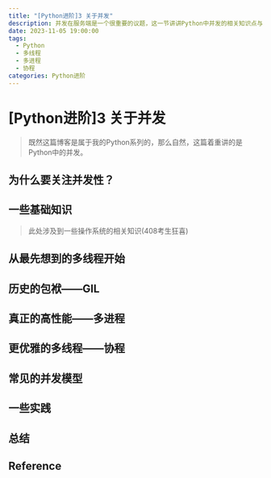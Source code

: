 ```yaml
---
title: "[Python进阶]3 关于并发"
description: 并发在服务端是一个很重要的议题，这一节讲讲Python中并发的相关知识点与实现。
date: 2023-11-05 19:00:00
tags:
  - Python
  - 多线程
  - 多进程
  - 协程
categories: Python进阶
---
```


# [Python进阶]3 关于并发

> 既然这篇博客是属于我的Python系列的，那么自然，这篇着重讲的是Python中的并发。

## 为什么要关注并发性？

## 一些基础知识

> 此处涉及到一些操作系统的相关知识(408考生狂喜)

## 从最先想到的多线程开始

## 历史的包袱——GIL

## 真正的高性能——多进程

## 更优雅的多线程——协程

## 常见的并发模型

## 一些实践

## 总结

## Reference
